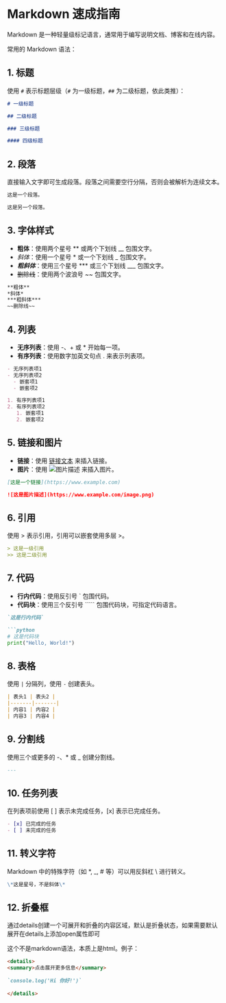 # Markdown 速成指南

Markdown 是一种轻量级标记语言，通常用于编写说明文档、博客和在线内容。

常用的 Markdown 语法：

## 1. 标题

使用 `#` 表示标题层级（`#` 为一级标题，`##` 为二级标题，依此类推）：

```markdown
# 一级标题

## 二级标题

### 三级标题

#### 四级标题
```

## 2. 段落

直接输入文字即可生成段落。段落之间需要空行分隔，否则会被解析为连续文本。

``` markdown
这是一个段落。

这是另一个段落。
```

## 3. 字体样式

- **粗体**：使用两个星号 ** 或两个下划线 __ 包围文字。
- *斜体*：使用一个星号 * 或一个下划线 _ 包围文字。
- ___粗斜体___：使用三个星号 *** 或三个下划线 ___ 包围文字。
- ~~删除线~~：使用两个波浪号 ~~ 包围文字。

``` markdown
**粗体**
*斜体*
***粗斜体***
~~删除线~~
```

## 4. 列表

- **无序列表**：使用 -、+ 或 * 开始每一项。
- **有序列表**：使用数字加英文句点 . 来表示列表项。

``` markdown
- 无序列表项1
- 无序列表项2
  - 嵌套项1
  - 嵌套项2

1. 有序列表项1
2. 有序列表项2
   1. 嵌套项1
   2. 嵌套项2
```

## 5. 链接和图片

- **链接**：使用 [链接文本](URL) 来插入链接。
- **图片**：使用 ![图片描述](图片URL) 来插入图片。

``` markdown
[这是一个链接](https://www.example.com)

![这是图片描述](https://www.example.com/image.png)
```

## 6. 引用

使用 > 表示引用，引用可以嵌套使用多层 >。

``` markdown
> 这是一级引用
>> 这是二级引用
```

## 7. 代码

- **行内代码**：使用反引号 ` 包围代码。
- **代码块**：使用三个反引号 ````` 包围代码块，可指定代码语言。

``` markdown
`这是行内代码`

```python
# 这是代码块
print("Hello, World!")
```

## 8. 表格

使用 `|` 分隔列，使用 `-` 创建表头。

```markdown
| 表头1 | 表头2 |
|-------|-------|
| 内容1 | 内容2 |
| 内容3 | 内容4 |
```

## 9. 分割线

使用三个或更多的 -、* 或 _ 创建分割线。

``` markdown
---
```

## 10. 任务列表

在列表项前使用 [ ] 表示未完成任务，[x] 表示已完成任务。

``` markdown
- [x] 已完成的任务
- [ ] 未完成的任务
```

## 11. 转义字符

Markdown 中的特殊字符（如 *, _, # 等）可以用反斜杠 \ 进行转义。

``` markdown
\*这是星号，不是斜体\*
```

## 12. 折叠框

通过details创建一个可展开和折叠的内容区域，默认是折叠状态，如果需要默认展开在details上添加open属性即可

这个不是markdown语法，本质上是html。例子：

``` markdown
<details>
<summary>点击展开更多信息</summary>
  
`console.log('Hi 你好!')`
  
</details>
```
